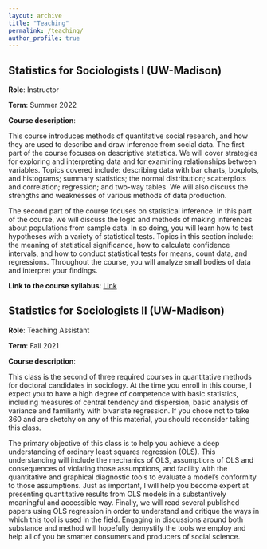 ```yaml
---
layout: archive
title: "Teaching"
permalink: /teaching/
author_profile: true
---
```


## Statistics for Sociologists I (UW-Madison)
**Role**: Instructor

**Term**: Summer 2022

**Course description**: 

This course introduces methods of quantitative social research, and how they are used to describe and draw inference from social data. The first part of the course focuses on descriptive statistics. We will cover strategies for exploring and interpreting data and for examining relationships between variables. Topics covered include: describing data with bar charts, boxplots, and histograms; summary statistics; the normal distribution; scatterplots and correlation; regression; and two-way tables. We will also discuss the strengths and weaknesses of various methods of data
production. 

The second part of the course focuses on statistical inference. In this part of the course, we will discuss the logic and methods of making inferences about populations from sample data. In so doing, you will learn how to test hypotheses with a variety of statistical tests. Topics in this section include: the meaning of statistical significance, how to calculate confidence intervals, and how to conduct statistical tests for means, count data, and regressions. Throughout the course, you will analyze small bodies of data and interpret your findings.

**Link to the course syllabus**: [Link](https://www.dropbox.com/scl/fi/1mxdbi6ecvk8bdgeiojuy/SOC360_SUMMER-2022_Syllabus.pdf?rlkey=gkoa6jwo52n430gfzj2maw61e&dl=0)

## Statistics for Sociologists II (UW-Madison)
**Role**: Teaching Assistant

**Term**: Fall 2021

**Course description**: 

This class is the second of three required courses in quantitative methods for doctoral candidates in sociology. At the time you enroll in this course, I expect you to have a high degree of competence with basic statistics, including measures of central tendency and dispersion, basic analysis of variance and familiarity with bivariate regression. If you chose not to take 360 and are sketchy on any of this material, you should reconsider taking this class.

The primary objective of this class is to help you achieve a deep understanding of ordinary least squares regression (OLS). This understanding will include the mechanics of OLS, assumptions of OLS and consequences of violating those assumptions, and facility with the quantitative and graphical diagnostic tools to evaluate a model’s conformity to those assumptions. Just as important, I will help you become expert at presenting quantitative results from OLS models in a substantively meaningful and accessible way. Finally, we will read several published papers using OLS regression in order to understand and critique the ways in which this tool is used in the field. Engaging in discussions around both substance and method will hopefully demystify the tools we employ and help all of you be smarter consumers and producers of social science.
